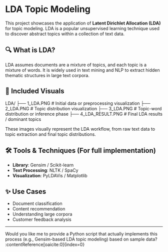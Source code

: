 # LDA Topic Modeling

This project showcases the application of **Latent Dirichlet Allocation (LDA)** for topic modeling. LDA is a popular unsupervised learning technique used to discover abstract topics within a collection of text data.

## 🔍 What is LDA?

LDA assumes documents are a mixture of topics, and each topic is a mixture of words. It is widely used in text mining and NLP to extract hidden thematic structures in large text corpora.

## 📁 Included Visuals

LDA/ ├── 1_LDA.PNG # Initial data or preprocessing visualization ├── 2_LDA.PNG # Topic distribution visualization ├── 3_LDA.PNG # Topic-word distribution or inference phase ├── 4_LDA_RESULT.PNG # Final LDA results / dominant topics


These images visually represent the LDA workflow, from raw text data to topic extraction and final topic distributions.

## 🛠️ Tools & Techniques (For full implementation)

- **Library**: Gensim / Scikit-learn
- **Text Processing**: NLTK / SpaCy
- **Visualization**: PyLDAVis / Matplotlib

## ✨ Use Cases

- Document classification
- Content recommendation
- Understanding large corpora
- Customer feedback analysis

---

Would you like me to provide a Python script that actually implements this process (e.g., Gensim-based LDA topic modeling) based on sample data? &#8203;:contentReference[oaicite:0]{index=0}&#8203;
